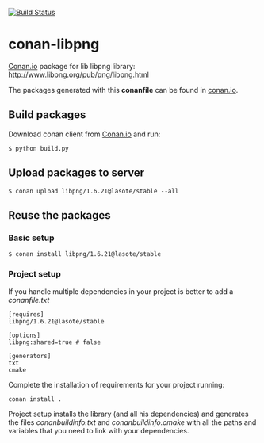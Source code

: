 [![Build Status](https://travis-ci.org/lasote/conan-libpng.svg)](https://travis-ci.org/lasote/conan-libpng)


# conan-libpng

[Conan.io](https://conan.io) package for lib libpng library: http://www.libpng.org/pub/png/libpng.html

The packages generated with this **conanfile** can be found in [conan.io](https://conan.io/source/libpng/1.6.21/lasote/stable).

## Build packages

Download conan client from [Conan.io](https://conan.io) and run:

    $ python build.py

## Upload packages to server

    $ conan upload libpng/1.6.21@lasote/stable --all
    
## Reuse the packages

### Basic setup

    $ conan install libpng/1.6.21@lasote/stable
    
### Project setup

If you handle multiple dependencies in your project is better to add a *conanfile.txt*
    
    [requires]
    libpng/1.6.21@lasote/stable

    [options]
    libpng:shared=true # false
    
    [generators]
    txt
    cmake

Complete the installation of requirements for your project running:</small></span>

    conan install . 

Project setup installs the library (and all his dependencies) and generates the files *conanbuildinfo.txt* and *conanbuildinfo.cmake* with all the paths and variables that you need to link with your dependencies.

